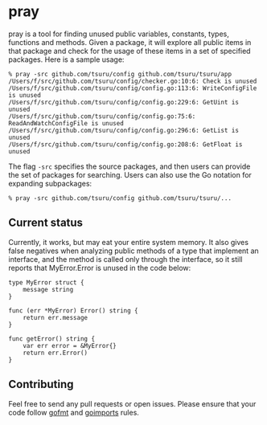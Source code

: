 pray
====

pray is a tool for finding unused public variables, constants, types, functions
and methods. Given a package, it will explore all public items in that package
and check for the usage of these items in a set of specified packages. Here is
a sample usage:

```
% pray -src github.com/tsuru/config github.com/tsuru/tsuru/app
/Users/f/src/github.com/tsuru/config/checker.go:10:6: Check is unused
/Users/f/src/github.com/tsuru/config/config.go:113:6: WriteConfigFile is unused
/Users/f/src/github.com/tsuru/config/config.go:229:6: GetUint is unused
/Users/f/src/github.com/tsuru/config/config.go:75:6: ReadAndWatchConfigFile is unused
/Users/f/src/github.com/tsuru/config/config.go:296:6: GetList is unused
/Users/f/src/github.com/tsuru/config/config.go:208:6: GetFloat is unused
```

The flag ``-src`` specifies the source packages, and then users can provide the
set of packages for searching. Users can also use the Go notation for expanding subpackages:

```
% pray -src github.com/tsuru/config github.com/tsuru/tsuru/...
```

Current status
--------------

Currently, it works, but may eat your entire system memory. It also gives false
negatives when analyzing public methods of a type that implement an interface,
and the method is called only through the interface, so it still reports that
MyError.Error is unused in the code below:

```
type MyError struct {
	message string
}

func (err *MyError) Error() string {
	return err.message
}

func getError() string {
	var err error = &MyError{}
	return err.Error()
}
```

Contributing
------------

Feel free to send any pull requests or open issues. Please ensure that your
code follow [gofmt](https://golang.org/cmd/gofmt/) and
[goimports](https://godoc.org/golang.org/x/tools/cmd/goimports) rules.
